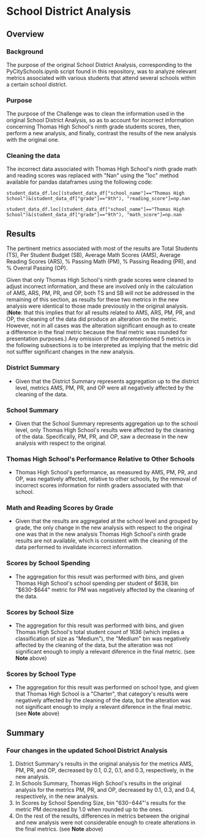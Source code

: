 # School District Analysis

## Overview

### Background

The purpose of the original School District Analysis, corresponding to the PyCitySchools.ipynb script found in this repository, was to analyze relevant metrics associated with various students that attend several schools within a certain school district. 

### Purpose

The purpose of the Challenge was to clean the information used in the original School District Analysis, so as to account for incorrect information concerning Thomas High School's ninth grade students scores, then, perform a new analysis, and finally, contrast the results of the new analysis with the original one.

### Cleaning the data

The incorrect data associated with Thomas High School's ninth grade math and reading scores was replaced with "Nan" using the "loc" method available for pandas dataframes using the following code:

```
student_data_df.loc[(student_data_df["school_name"]=="Thomas High School")&(student_data_df["grade"]=="9th"), "reading_score"]=np.nan

student_data_df.loc[(student_data_df["school_name"]=="Thomas High School")&(student_data_df["grade"]=="9th"), "math_score"]=np.nan

```

## Results

The pertinent metrics associated with most of the results are Total Students (TS), Per Student Budget (SB), Average Math Scores (AMS), Average Reading Scores (ARS), % Passing Math (PM), % Passing Reading (PR), and % Overral Passing (OP). 

Given that only Thomas High School's ninth grade scores were cleaned to adjust incorrect information, and these are involved only in the calculation of AMS, ARS, PM, PR, and OP, both TS and SB will not be addressed in the remaining of this section, as results for these two metrics in the new analysis were identical to those made previously in the original analysis. (**Note**: that this implies that for all results related to AMS, ARS, PM, PR, and OP, the cleaning of the data did produce an alteration on the metric. However, not in all cases was the alteration significant enough as to create a difference in the final metric because the final metric was rounded for presentation purposes.) Any omission of the aforementioned 5 metrics in the following subsections is to be interpreted as implying that the metric did not sufffer significant changes in the new analysis.

### District Summary

* Given that the District Summary represents aggregation up to the district level, metrics AMS, PM, PR, and OP were all negatively affected by the cleaning of the data.

### School Summary

* Given that the School Summary represents aggregation up to the school level, only Thomas High School's results were affected by the cleaning of the data. Specifically, PM, PR, and OP, saw a decrease in the new analysis with respect to the original.

### Thomas High School's Performance Relative to Other Schools

* Thomas High School's performance, as measured by AMS, PM, PR, and OP, was negatively affected, relative to other schools, by the removal of incorrect scores information for ninth graders associated with that school.

### Math and Reading Scores by Grade

* Given that the results are aggregated at the school level and grouped by grade, the only change in the new analysis with respect to the original one was that in the new analysis Thomas High School's ninth grade results are not available, which is consistent with the cleaning of the data performed to invalidate incorrect information.

### Scores by School Spending

* The aggregation for this result was performed with bins, and given Thomas High School's school spending per student of $638, bin "$630-$644" metric for PM was negatively affected by the cleaning of the data.

### Scores by School Size

* The aggregation for this result was performed with bins, and given Thomas High School's total student count of 1636 (which implies a classification of size as "Medium"), the "Medium" bin was negatively affected by the cleaning of the data, but the alteration was not significant enough to imply a relevant diference in the final metric. (see **Note** above)

### Scores by School Type

* The aggregation for this result was performed on school type, and given that Thomas High School is a "Charter", that category's results were negatively affected by the cleaning of the data, but the alteration was not significant enough to imply a relevant diference in the final metric. (see **Note** above)

## Summary

### Four changes in the updated School District Analysis

1) District Summary's results in the original analysis for the metrics AMS, PM, PR, and OP, decreased by 0.1, 0.2, 0.1, and 0.3, respectively, in the new analysis.
2) In Schools Summary, Thomas High School's results in the original analysis for the metrics PM, PR, and OP, decreased by 0.1, 0.3, and 0.4, respectively, in the new analysis.
3) In Scores by School Spending Size, bin "$630-$644"'s results for the metric PM decreased by 1.0 when rounded up to the ones.
4) On the rest of the results, differences in metrics between the original and new analysis were not considerable enough to create alterations in the final metrics. (see **Note** above)


